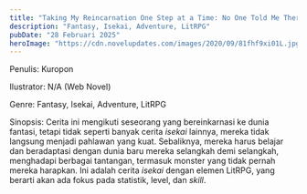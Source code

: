 ```yaml
---
title: "Taking My Reincarnation One Step at a Time: No One Told Me There Would Be Monsters Here! Bahasa Indonesia"
description: "Fantasy, Isekai, Adventure, LitRPG"
pubDate: "28 Februari 2025"
heroImage: "https://cdn.novelupdates.com/images/2020/09/81fhf9xi01L.jpg"
---
```


Penulis:  Kuropon

Ilustrator: N/A (Web Novel)

Genre: Fantasy, Isekai, Adventure, LitRPG

Sinopsis: Cerita ini mengikuti seseorang yang bereinkarnasi ke dunia fantasi, tetapi tidak seperti banyak cerita *isekai* lainnya, mereka tidak langsung menjadi pahlawan yang kuat. Sebaliknya, mereka harus belajar dan beradaptasi dengan dunia baru mereka selangkah demi selangkah, menghadapi berbagai tantangan, termasuk monster yang tidak pernah mereka harapkan. Ini adalah cerita *isekai* dengan elemen LitRPG, yang berarti akan ada fokus pada statistik, level, dan *skill*.
